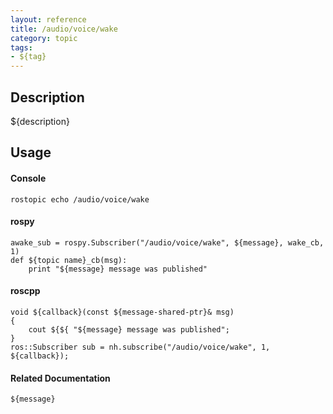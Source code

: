 ```yaml
---
layout: reference
title: /audio/voice/wake
category: topic
tags: 
- ${tag}
---
```


## Description
${description}

## Usage
#### Console
```
rostopic echo /audio/voice/wake
```

#### rospy
```
awake_sub = rospy.Subscriber("/audio/voice/wake", ${message}, wake_cb, 1)
def ${topic name}_cb(msg):
    print "${message} message was published"
```

#### roscpp
```
void ${callback}(const ${message-shared-ptr}& msg)
{
    cout ${${ "${message} message was published";
}
ros::Subscriber sub = nh.subscribe("/audio/voice/wake", 1, ${callback});
```

#### Related Documentation
``${message}``  